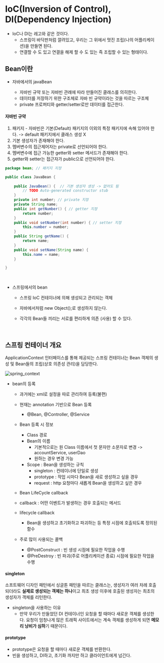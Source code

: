 # IoC(Inversion of Control), DI(Dependency Injection)

- IoC나 DI는 레고와 같은 것이다.
  - 스프링이 바닥판처럼 깔려있고, 우리는 그 위에서 멋진 조립(나의 어플리케이션)을 만들면 된다.
  - 연결할 수 도 있고 연결을 해제 할 수 도 있는 즉 조립할 수 있는 형태이다.

## Bean이란

- 자바에서의 javaBean 

  - 자바빈 규약 또는 자바빈 관례에 따라 만들어진 클래스를 의히한다.
  - 데이터를 저장하기 위한 구조체로 자바 빈 규약이라는 것을 따르는 구조체 
  - private 프로퍼티와 getter/setter로만 데이터를 접근한다.

   

#### 자바빈 규약

1. 패키지 - 자바빈은 기본(Default) 패키지의 이외의 특정 패키지에 속해 있어야 한다. -> default 패키지에서 클래스 생성 X
2. 기본 생성자가 존재해야 한다.
3. 멤버변수의 접근제어자는 private로 선언되어야 한다.
4. 멤버변수에 접근 가능한 getter와 setter 메서드가 존재해야 한다.
5. getter와 setter는 접근자가 public으로 선언되어야 한다.

```java
package bean; // 패키지 지정

public class JavaBean {
	
	public JavaBean() {  // 기본 생성자 생성 -> 없어도 됨
		// TODO Auto-generated constructor stub
	}
	private int number; // private 지정
	private String name;
	public int getNumber() { // getter 지정
		return number;
	}
	public void setNumber(int number) { // setter 지정
		this.number = number;
	}
	public String getName() {
		return name;
	}
	public void setName(String name) {
		this.name = name;
	}

}
```



​	

- 스프링에서의 bean

  - 스프링 IoC 컨테이너에 의해 생성되고 관리되는 객체

  - 자바에서처럼 new Object();로 생성하지 않는다.

  - 각각의 Bean들 끼리는 서로를 편리하게 의존 (사용) 할 수 있다.

    ​	

  

## 스프링 컨테이너 개요

ApplicationContext 인터페이스를 통해 제공되는 스프링 컨테이너는 Bean 객체의 생성 및 Bean들의 조립(상호 의존성 관리)을 담당한다.

![spring_context](https://raw.githubusercontent.com/jaeseonNamgung/img_repo/main/img/spring_context.png)

- bean의 등록

  - 과거에는 xml로 설정을 따로 관리하여 등록(불편)
  - 현재는 annotation 기반으로 Bean 등록
    - @Bean, @Controller, @Service

  - Bean 등록 시 정보
    - Class 경로
    - Bean의 이름
      - 기본적으로는 원 Class 이름에서 첫 문자만 소문자로 변경 -> accountService, userDao
      - 원하는 경우 변경 가능
    - Scope : Bean을 생성하는 규칙
      	- singleton : 컨테이너에 단일로 생성
      	- prototype : 작업 시마다 Bean을 새로 생성하고 싶을 경우
      	- request : http 요청마다 새롭게 Bean을 생성하고 싶은 경우

  -  Bean LifeCycle callback
    - callback : 어떤 이벤트가 발생하는 경우 호출되는 메서드
    - lifecycle callback
      - Bean을 생성하고 초기화하고 파괴하는 등 특정 시점에 호출되도록 정의된 함수
    - 주로 많이 사용되는 콜백
      - @PostConstruct :  빈 생성 시점에 필요한 작업을 수행
      - @PreDestroy : 빈 파괴(주로 어플리케이션 종료) 시점에 필요한 작업을 수행



#### singleton

소프트웨어 디자인 패턴에서 싱글톤 패턴을 따르는 클래스는, 생성자가 여러 차례 호출되더라도 **실제로 생성되는 객체는 하나**이고 최초 생성 이후에 호출된 생성자는 최초의 생성자가 객체를 리턴한다.

- singleton을 사용하는 이유
  - 만약 우리가 만들었던 DI 컨테이너인 요청을 할 때마다 새로운 객체를 생성한다. 요청이 엄청나게 많은 트래픽 사이트에서는 계속 객체를 생성하게 되면 **메모리 낭비가 심하**기 때문이다.

#### prototype 

- prototype은 요청을 할 때마다 새로운 객체를 반환한다.
- 빈을 생성하고, DI하고, 초기화 까지만 하고 클라이언트에게 넘긴다.

